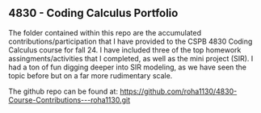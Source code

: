 ## 4830 - Coding Calculus Portfolio

The folder contained within this repo are the accumulated contributions/participation that I have provided to the CSPB 4830 Coding Calculus course for fall 24.  I have included three of the top homework assingments/activities that I completed, as well as the mini project (SIR).  I had a ton of fun digging deeper into SIR modeling, as we have seen the topic before but on a far more rudimentary scale.

The github repo can be found at: https://github.com/roha1130/4830-Course-Contributions---roha1130.git